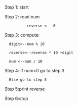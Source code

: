 Step 1: start

Step 2:  read num 
              
              reverse <-- 0

Step 3: compute:
     
      digit<--num % 10
      
      reverse<--reverse * 10 +digit
     
      num <--num / 10

Step 4: if num>0 go to step 3 
     
      Else go to step 5

Step 5:print reverse
    
Step 6:stop
